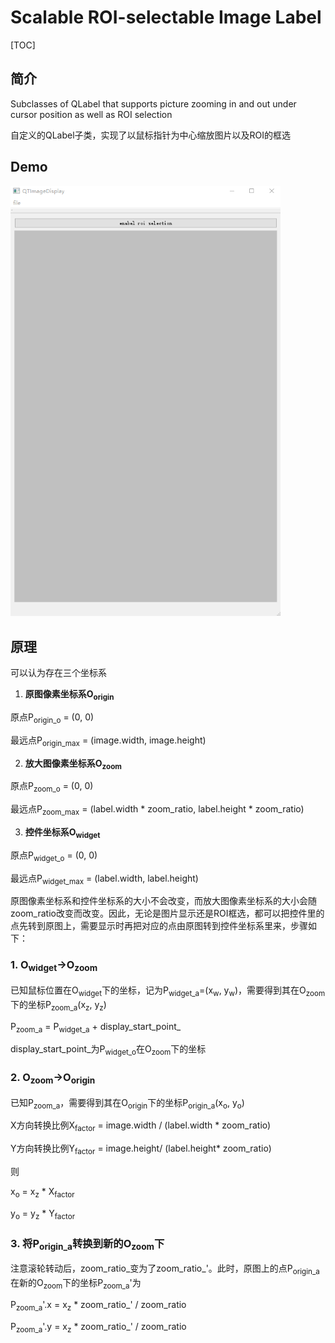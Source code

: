 # Scalable ROI-selectable Image Label

[TOC]

## 简介

Subclasses of QLabel that supports picture zooming in and out under cursor position as well as ROI selection

自定义的QLabel子类，实现了以鼠标指针为中心缩放图片以及ROI的框选

## Demo

<img src="images/demo.gif" alt="demo" style="zoom: 70%;" />

## 原理

可以认为存在三个坐标系

1. **原图像素坐标系O<sub>origin</sub>**

原点P<sub>origin_o</sub> = (0, 0)

最远点P<sub>origin_max</sub>  = (image.width, image.height)

2. **放大图像素坐标系O<sub>zoom</sub>**

原点P<sub>zoom_o</sub> = (0, 0)

最远点P<sub>zoom_max</sub>  = (label.width * zoom_ratio, label.height * zoom_ratio)

3. **控件坐标系O<sub>widget</sub>**

原点P<sub>widget_o</sub> = (0, 0)

最远点P<sub>widget_max</sub>  = (label.width, label.height)

原图像素坐标系和控件坐标系的大小不会改变，而放大图像素坐标系的大小会随zoom_ratio改变而改变。因此，无论是图片显示还是ROI框选，都可以把控件里的点先转到原图上，需要显示时再把对应的点由原图转到控件坐标系里来，步骤如下：

### 1. O<sub>widget</sub>→O<sub>zoom</sub>

已知鼠标位置在O<sub>widget</sub>下的坐标，记为P<sub>widget_a</sub>=(x<sub>w</sub>, y<sub>w</sub>)，需要得到其在O<sub>zoom</sub>下的坐标P<sub>zoom_a</sub>(x<sub>z</sub>, y<sub>z</sub>)

P<sub>zoom_a</sub> = P<sub>widget_a</sub> + display_start_point_

display_start_point_为P<sub>widget_o</sub>在O<sub>zoom</sub>下的坐标

### 2. O<sub>zoom</sub>→O<sub>origin</sub>

已知P<sub>zoom_a</sub>，需要得到其在O<sub>origin</sub>下的坐标P<sub>origin_a</sub>(x<sub>o</sub>, y<sub>o</sub>)

X方向转换比例X<sub>factor</sub> = image.width / (label.width * zoom_ratio)

Y方向转换比例Y<sub>factor</sub> = image.height/ (label.height* zoom_ratio)

则

x<sub>o</sub> = x<sub>z</sub> * X<sub>factor</sub> 

y<sub>o</sub> = y<sub>z</sub> * Y<sub>factor</sub>

### 3. 将P<sub>origin_a</sub>转换到新的O<sub>zoom</sub>下

注意滚轮转动后，zoom_ratio_变为了zoom_ratio_'。此时，原图上的点P<sub>origin_a</sub>在新的O<sub>zoom</sub>下的坐标P<sub>zoom_a</sub>'为

P<sub>zoom_a</sub>'.x = x<sub>z</sub> * zoom_ratio_' / zoom_ratio

P<sub>zoom_a</sub>'.y = x<sub>z</sub> * zoom_ratio_' / zoom_ratio
